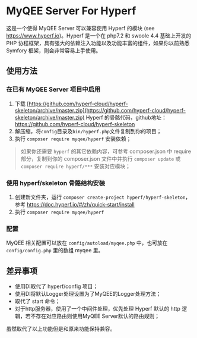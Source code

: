 # MyQEE Server For Hyperf

这是一个使得 MyQEE Server 可以兼容使用 Hyperf 的模块 (see https://www.hyperf.io)。Hyperf 是一个在 php7.2 和 swoole 4.4 基础上开发的 PHP 协程框架，具有强大的依赖注入功能以及功能丰富的组件，如果你以前熟悉 Symfory 框架，则会非常容易上手使用。

## 使用方法

### 在已有 MyQEE Server 项目中启用

1. 下载 [https://github.com/hyperf-cloud/hyperf-skeleton/archive/master.zip](https://github.com/hyperf-cloud/hyperf-skeleton/archive/master.zip) Hyperf 的骨骼代码，github地址：https://github.com/hyperf-cloud/hyperf-skeleton
2. 解压缩，将`config`目录及`bin/hyperf.php`文件复制到你的项目；
3. 执行 `composer require myqee/hyperf` 安装依赖；

> 如果你还需要 `hyperf` 的其它依赖内容，可参考 composer.json 中 require 部分，复制到你的 composer.json 文件中并执行 `composer update` 或 `composer require hyperf/***` 安装对应模块；

### 使用 hyperf/skeleton 骨骼结构安装

1. 创建新文件夹，运行 `composer create-project hyperf/hyperf-skeleton`，参考 https://doc.hyperf.io/#/zh/quick-start/install 
2. 执行 `composer require myqee/hyperf`

### 配置

MyQEE 相关配置可以放在 `config/autoload/myqee.php` 中，也可放在 `config/config.php` 里的数组 myqee 里。

## 差异事项

* 使用DI取代了 hyperf/config 项目；
* 使用DI将默认Logger处理设置为了MyQEE的Logger处理方法；
* 取代了 start 命令；
* 对于http服务器，使用了一个中间件处理，优先处理 Hyperf 默认的 http 逻辑，若不存在对应路由则使用MyQEE Server默认的路由规则；

虽然取代了以上功能但是和原来功能保持兼容。
